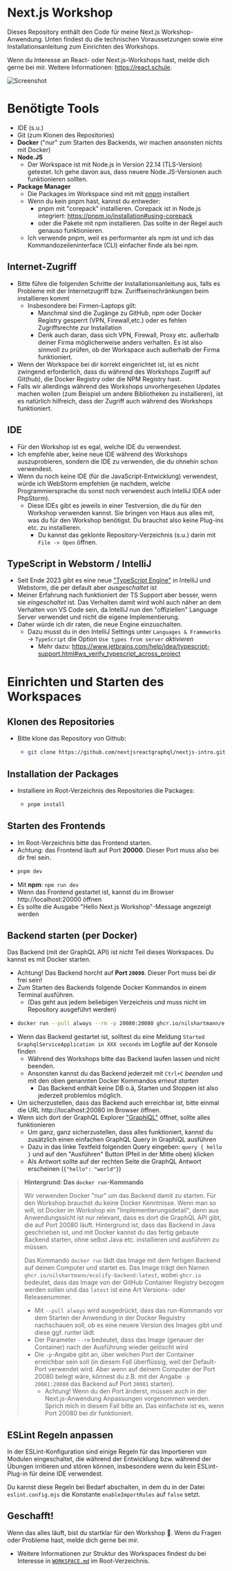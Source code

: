 # Next.js Workshop

Dieses Repository enthält den Code für meine Next.js Workshop-Anwendung. Unten findest du die technischen Voraussetzungen sowie eine Installationsanleitung zum Einrichten des Workshops.

Wenn du Interesse an React- oder Next.js-Workshops hast, melde dich gerne bei mir. Weitere Informationen: https://react.schule.

![Screenshot](./screenshot.png)

# Benötigte Tools

- IDE (s.u.)
- Git (zum Klonen des Repositories)
- **Docker** ("nur" zum Starten des Backends, wir machen ansonsten nichts mit Docker)
- **Node.JS**
  - Der Workspace ist mit Node.js in Version 22.14 (TLS-Version) getestet. Ich gehe davon aus, dass neuere Node.JS-Versionen auch funktionieren sollten.
- **Package Manager**
  - Die Packages im Workspace sind mit mit [pnpm](https://pnpm.io/) installiert
  * Wenn du kein pnpm hast, kannst du entweder:
    - pnpm mit "corepack" installieren. Corepack ist in Node.js integriert: https://pnpm.io/installation#using-corepack
    - oder die Pakete mit npm installieren. Das sollte in der Regel auch genauso funktionieren.
  - Ich verwende pnpm, weil es performanter als npm ist und ich das Kommandozeileninterface (CLI) einfacher finde als bei npm.

## Internet-Zugriff

- Bitte führe die folgenden Schritte der Installationsanleitung aus, falls es Probleme mit der Internetzugriff bzw. Zuriffseinschränkungen beim installieren kommt
  - Insbesondere bei Firmen-Laptops gilt:
    - Manchmal sind die Zugänge zu GitHub, npm oder Docker Registry gesperrt (VPN, Firewall,etc.) oder es fehlen Zugriffsrechte zur Installation
    - Denk auch daran, dass sich VPN, Firewall, Proxy etc. außerhalb deiner Firma möglicherweise anders verhalten. Es ist also sinnvoll zu prüfen, ob der Workspace auch außerhalb der Firma funktioniert.
- Wenn der Workspace bei dir korrekt eingerichtet ist, ist es nicht zwingend erforderlich, dass du während des Workshops Zugriff auf Git(hub), die Docker Registry oder die NPM Registry hast.
- Falls wir allerdings während des Workshops unvorhergesehen Updates machen wollen (zum Beispiel um andere Bibliotheken zu installieren), ist es natürlich hilfreich, dass der Zugriff auch während des Workshops funktioniert.

## IDE

- Für den Workshop ist es egal, welche IDE du verwendest.
- Ich empfehle aber, keine neue IDE während des Workshops auszuprobieren, sondern die IDE zu verwenden, die du ohnehin schon verwendest.
- Wenn du noch keine IDE (für die JavaScript-Entwicklung) verwendest, würde ich WebStorm empfehlen (je nachdem, welche Programmiersprache du sonst noch verwendest auch IntelliJ IDEA oder PhpStorm).
  - Diese IDEs gibt es jeweils in einer Testversion, die du für den Workshop verwenden kannst. Sie bringen von Haus aus alles mit, was du für den Workshop benötigst. Du brauchst also keine Plug-ins etc. zu installieren.
    - Du kannst das geklonte Repository-Verzeichnis (s.u.) darin mit `File -> Open` öffnen.

## TypeScript in Webstorm / IntelliJ

- Seit Ende 2023 gibt es eine neue ["TypeScript Engine"](https://blog.jetbrains.com/webstorm/2023/12/try-the-future-typescript-engine-with-the-webstorm-next-program/) in IntelliJ und Webstorm, die per default aber _ausgeschaltet_ ist
- Meiner Erfahrung nach funktioniert der TS Support aber besser, wenn sie _eingeschaltet_ ist. Das Verhalten damit wird wohl auch näher an dem Verhalten von VS Code sein, da IntelliJ nun den "offiziellen" Language Server verwendet und nicht die eigene Implementierung.
- Daher würde ich dir raten, die neue Engine einzuschalten.
  - Dazu musst du in den IntelliJ Settings unter `Languages & Frameworks` -> `TypeScript` die Option `Use types from server` _aktivieren_
    - Mehr dazu: https://www.jetbrains.com/help/idea/typescript-support.html#ws_verify_typescript_across_project

# Einrichten und Starten des Workspaces

## Klonen des Repositories

- Bitte klone das Repository von Github:
  - ```bash
    git clone https://github.com/nextjsreactgraphql/nextjs-intro.git
    ```

## Installation der Packages

- Installiere im Root-Verzeichnis des Repositories die Packages:
  - ```bash
    pnpm install
    ```

## Starten des Frontends

- Im Root-Verzeichnis bitte das Frontend starten.
- Achtung: das Frontend läuft auf Port **20000**. Dieser Port muss also bei dir frei sein.
- ```bash
  pnpm dev
  ```
- Mit **npm**: `npm run dev`
- Wenn das Frontend gestartet ist, kannst du im Browser http://localhost:20000 öffnen
- Es sollte die Ausgabe "Hello Next.js Workshop"-Message angezeigt werden

## Backend starten (per Docker)

Das Backend (mit der GraphQL API) ist nicht Teil dieses Workspaces. Du kannst es mit Docker starten.

- Achtung! Das Backend horcht auf **Port `20080`**. Dieser Port muss bei dir frei sein!
- Zum Starten des Backends folgende Docker Kommandos in einem Terminal ausführen.
  - (Das geht aus jedem beliebigen Verzeichnis und muss nicht im Repository ausgeführt werden)
- ```bash
  docker run --pull always --rm -p 20080:20080 ghcr.io/nilshartmann/ecolify-backend:latest
  ```
- Wenn das Backend gestartet ist, solltest du eine Meldung `Started GraphqlServiceApplication in XXX seconds` im Logfile auf der Konsole finden
  - Während des Workshops bitte das Backend laufen lassen und nicht beenden.
  - Ansonsten kannst du das Backend jederzeit mit `Ctrl+C` _beenden_ und mit den oben genannten Docker Kommandos _erneut starten_
    - Das Backend enthält keine DB o.ä, Starten und Stoppen ist also jederzeit problemlos möglich.
- Um sicherzustellen, dass das Backend auch erreichbar ist, bitte einmal die URL http://localhost:20080 im Browser öffnen.
- Wenn sich dort der GraphQL Explorer ["GraphiQL"](https://github.com/graphql/graphiql/tree/main/packages/graphiql#readme) öffnet, sollte alles funktionieren
  - Um ganz, ganz sicherzustellen, dass alles funktioniert, kannst du zusätzlich einen einfachen GraphQL Query in GraphiQL ausführen
  - Dazu in das linke Textfeld folgenden Query eingeben: `query { hello }` und auf den "Ausführen" Button (Pfeil in der Mitte oben) klicken
  - Als Antwort sollte auf der rechten Seite die GraphQL Antwort erscheinen (`{"hello": "world"}`)

> **Hintergrund: Das `docker run`-Kommando**
>
> Wir verwenden Docker "nur" um das Backend damit zu starten. Für den Workshop brauchst du keine Docker Kenntnisse. Wenn man so will, ist Docker im Workshop ein "Implementierungsdetail", denn aus Anwendungssicht ist nur relevant, dass es dort die GraphQL API gibt, die auf Port 20080 läuft. Hintergrund ist, dass das Backend in Java geschrieben ist, und mit Docker kannst du das fertig gebaute Backend starten, ohne selbst Java etc. installieren und ausführen zu müssen.
>
> Das Kommando `docker run` lädt das Image mit dem fertigen Backend auf deinen Computer und startet es. Das Image trägt den Namen `ghcr.io/nilshartmann/ecolify-backend:latest`, wobei `ghcr.io` bedeutet, dass das Image von der GitHub Container Registry bezogen werden sollen und das `latest` ist eine Art Versions- oder Releasenummer.
>
> - Mit `--pull always` wird ausgedrückt, dass das run-Kommando vor dem Starten der Anwendung in der Docker Reguistry nachschauen soll, ob es eine neuere Version des Images gibt und diese ggf. runter lädt
> - Der Parameter `--rm` bedeutet, dass das Image (genauer der Container) nach der Ausführung wieder gelöscht wird
> - Die `-p`-Angabe gibt an, über welchen Port der Container erreichbar sein soll (in diesem Fall überflüssig, weil der Default-Port verwendet wird. Aber wenn auf deinem Computer der Port 20080 belegt wäre, könnest du z.B. mit der Angabe `-p 20081:20080` das Backend auf Port `20081` starten).
>   - Achtung! Wenn du den Port änderst, müssen auch in der Next.js-Anwendung Anpassungen vorgenommen werden. Sprich mich in diesem Fall bitte an. Das einfachste ist es, wenn Port 20080 bei dir funktioniert.

## ESLint Regeln anpassen

In der ESLint-Konfiguration sind einige Regeln für das Importieren von Modulen eingeschaltet, die während der Entwicklung bzw. während der Übungen irritieren und stören können, insbesondere wenn du kein ESLint-Plug-in für deine IDE verwendest.

Du kannst diese Regeln bei Bedarf abschalten, in dem du in der Datei `eslint.config.mjs` die Konstante `enableImportRules` auf `false` setzt.

## Geschafft!

Wenn das alles läuft, bist du startklar für den Workshop 🥳. Wenn du Fragen oder Probleme hast, melde dich gerne bei mir.

- Weitere Informationen zur Struktur des Workspaces findest du bei Interesse in [`WORKSPACE.md`](./WORKSPACE.md) im Root-Verzeichnis.
